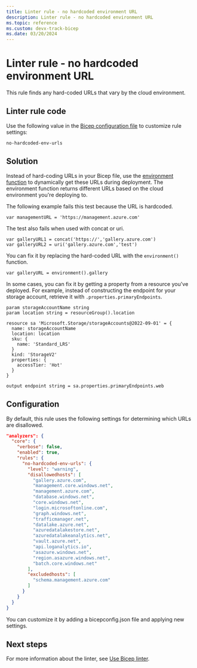 ```yaml
---
title: Linter rule - no hardcoded environment URL
description: Linter rule - no hardcoded environment URL
ms.topic: reference
ms.custom: devx-track-bicep
ms.date: 03/20/2024
---
```


# Linter rule - no hardcoded environment URL

This rule finds any hard-coded URLs that vary by the cloud environment.

## Linter rule code

Use the following value in the [Bicep configuration file](bicep-config-linter.md) to customize rule settings:

`no-hardcoded-env-urls`

## Solution

Instead of hard-coding URLs in your Bicep file, use the [environment function](bicep-functions-deployment.md#environment) to dynamically get these URLs during deployment. The environment function returns different URLs based on the cloud environment you're deploying to.

The following example fails this test because the URL is hardcoded.

```bicep
var managementURL = 'https://management.azure.com'
```

The test also fails when used with concat or uri.

```bicep
var galleryURL1 = concat('https://','gallery.azure.com')
var galleryURL2 = uri('gallery.azure.com','test')
```

You can fix it by replacing the hard-coded URL with the `environment()` function.

```bicep
var galleryURL = environment().gallery
```

In some cases, you can fix it by getting a property from a resource you've deployed. For example, instead of constructing the endpoint for your storage account, retrieve it with `.properties.primaryEndpoints`.

```bicep
param storageAccountName string
param location string = resourceGroup().location

resource sa 'Microsoft.Storage/storageAccounts@2022-09-01' = {
  name: storageAccountName
  location: location
  sku: {
    name: 'Standard_LRS'
  }
  kind: 'StorageV2'
  properties: {
    accessTier: 'Hot'
  }
}

output endpoint string = sa.properties.primaryEndpoints.web
```

## Configuration

By default, this rule uses the following settings for determining which URLs are disallowed.

```json
"analyzers": {
  "core": {
    "verbose": false,
    "enabled": true,
    "rules": {
      "no-hardcoded-env-urls": {
        "level": "warning",
        "disallowedhosts": [
          "gallery.azure.com",
          "management.core.windows.net",
          "management.azure.com",
          "database.windows.net",
          "core.windows.net",
          "login.microsoftonline.com",
          "graph.windows.net",
          "trafficmanager.net",
          "datalake.azure.net",
          "azuredatalakestore.net",
          "azuredatalakeanalytics.net",
          "vault.azure.net",
          "api.loganalytics.io",
          "asazure.windows.net",
          "region.asazure.windows.net",
          "batch.core.windows.net"
        ],
        "excludedhosts": [
          "schema.management.azure.com"
        ]
      }
    }
  }
}
```

You can customize it by adding a bicepconfig.json file and applying new settings.

## Next steps

For more information about the linter, see [Use Bicep linter](./linter.md).
